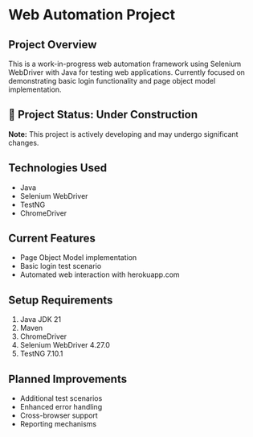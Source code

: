 # Web Automation Project

## Project Overview
This is a work-in-progress web automation framework using Selenium WebDriver with Java for testing web applications. Currently focused on demonstrating basic login functionality and page object model implementation.

## 🚧 Project Status: Under Construction
**Note:** This project is actively developing and may undergo significant changes.

## Technologies Used
- Java
- Selenium WebDriver
- TestNG
- ChromeDriver

## Current Features
- Page Object Model implementation
- Basic login test scenario
- Automated web interaction with herokuapp.com

## Setup Requirements
1. Java JDK 21
2. Maven
3. ChromeDriver
4. Selenium WebDriver 4.27.0
5. TestNG 7.10.1

## Planned Improvements
- Additional test scenarios
- Enhanced error handling
- Cross-browser support
- Reporting mechanisms

